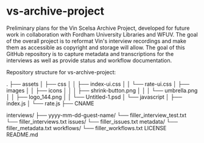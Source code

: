 # vs-archive-project

Preliminary plans for the Vin Scelsa Archive Project, developed for future work in collaboration with Fordham University Libraries and WFUV. 
The goal of the overall project is to reformat Vin's interview recordings and make them as accessible as copyright and storage will allow. 
The goal of this GitHub repository is to capture metadata and transcriptions for the interviews as well as provide status and workflow documentation.

Repository structure for vs-archive-project:

.
├── assets
│   ├── css
│   │   ├── index-ui.css
│   │   └── rate-ui.css
│   ├── images
│   │   ├── icons
│   │   │   ├── shrink-button.png
│   │   │   └── umbrella.png
│   │   ├── logo_144.png
│   │   └── Untitled-1.psd
│   └── javascript
│       ├── index.js
│       └── rate.js
├── CNAME

interviews/
├── yyyy-mm-dd-guest-name/
    └── filler_interview_test.txt
    └── filler_interviews.txt
issues/
    └── filler_issues.txt
metadata/
    └── filler_metadata.txt
workflows/
    └── filler_workflows.txt
LICENSE
README.md
